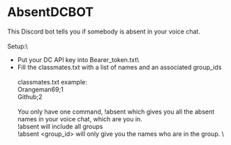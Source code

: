 # AbsentDCBOT
This Discord bot tells you if somebody is absent in your voice chat. \
\
Setup:\
- Put your DC API key into Bearer_token.txt\
- Fill the classmates.txt with a list of names and an associated group_ids \
\
classmates.txt example: \
Orangeman69;1 \
Github;2 \
\
You only have one command, !absent which gives you all the absent names in your voice chat, which are you in. \
!absent will include all groups \
!absent <group_id> will only give you the names who are in the group. \

